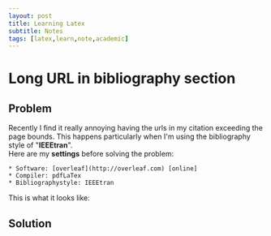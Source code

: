 ```yaml
---
layout: post
title: Learning Latex
subtitle: Notes
tags: [latex,learn,note,academic]
---
```


# Long URL in bibliography section
## Problem
Recently I find it really annoying having the urls in my citation exceeding the page bounds. This happens particularly when I'm using the bibliography style of "**IEEEtran**".  
Here are my **settings** before solving the problem:
~~~~~
* Software: [overleaf](http://overleaf.com) [online]  
* Compiler: pdfLaTex  
* Bibliographystyle: IEEEtran  
~~~~~

This is what it looks like:  


## Solution
